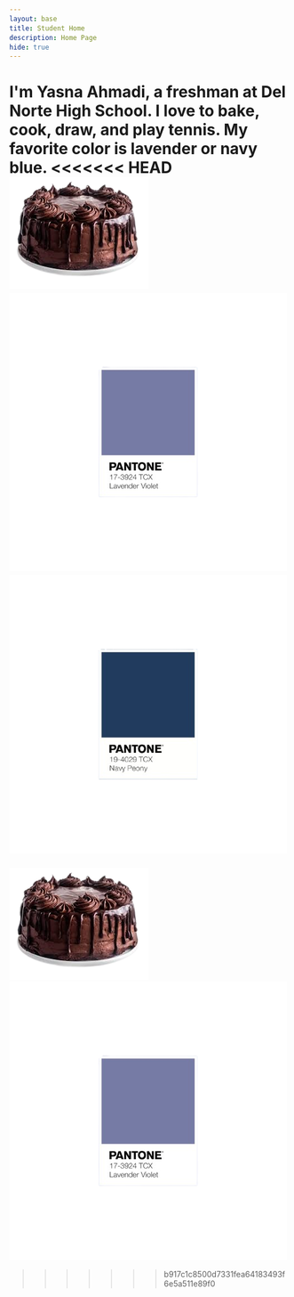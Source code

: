 ```yaml
---
layout: base
title: Student Home 
description: Home Page
hide: true
---
```


I'm Yasna Ahmadi, a freshman at Del Norte High School. I love to bake, cook, draw, and play tennis. My favorite color is lavender or navy blue. 
<<<<<<< HEAD
![alt text](images/image-removebg-preview.png)  ![alt text](image.png)  ![alt text](image-1.png)
=======


![alt text](images/image-removebg-preview.png)  ![alt text](image.png)

>>>>>>> b917c1c8500d7331fea64183493f6e5a511e89f0

